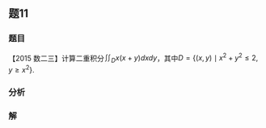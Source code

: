 ## 题11
### 题目
【2015 数二三】计算二重积分$\iint_{D}x( {x + y}) {dxdy}$，其中$D = \{  {( {x, y})  \mid  {x}^{2} + {y}^{2} \leq  2, y \geq  {x}^{2}}\}.$
### 分析

### 解